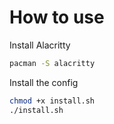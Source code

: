 # How to use
Install Alacritty
```sh
pacman -S alacritty
```
Install the config
```sh
chmod +x install.sh
./install.sh
```
